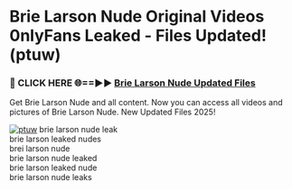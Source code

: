 # Brie Larson Nude Original Videos 0nlyFans Leaked - Files Updated! (ptuw)

<h3>🔴 CLICK HERE 🌐==►► <a href="https://tinyurl.com/4mcuefdz" rel="nofollow">Brie Larson Nude Updated Files</a></h3>

Get Brie Larson Nude and all content. Now you can access all videos and pictures of Brie Larson Nude. New Updated Files 2025!

[![ptuw](https://i.imgur.com/StAQSOY.gif)](https://tinyurl.com/4mcuefdz)
brie larson nude leak<br>
brie larson leaked nudes<br>
brei larson nude<br>
brie larson nude leaked<br>
brie larson leaked nude<br>
brie larson nude leaks